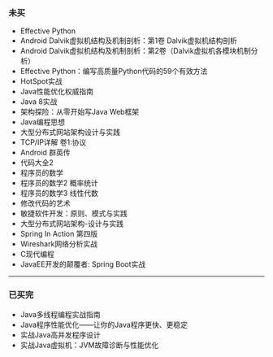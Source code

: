 ### 未买

* Effective Python
* Android Dalvik虚拟机结构及机制剖析：第1卷 Dalvik虚拟机结构剖析
* Android Dalvik虚拟机结构及机制剖析：第2卷（Dalvik虚拟机各模块机制分析）
* Effective Python：编写高质量Python代码的59个有效方法
* HotSpot实战
* Java性能优化权威指南
* Java 8实战
* 架构探险：从零开始写Java Web框架
* Java编程思想
* 大型分布式网站架构设计与实践
* TCP/IP详解 卷1:协议
* Android 群英传
* 代码大全2
* 程序员的数学
* 程序员的数学2 概率统计
* 程序员的数学3 线性代数 
* 修改代码的艺术
* 敏捷软件开发：原则、模式与实践
* 大型分布式网站架构-设计与实践
* Spring In Action 第四版
* Wireshark网络分析实战
* C现代编程
* JavaEE开发的颠覆者: Spring Boot实战

-----------------------------------------------------

### 已买完

* Java多线程编程实战指南
* Java程序性能优化——让你的Java程序更快、更稳定
* 实战Java高并发程序设计
* 实战Java虚拟机：JVM故障诊断与性能优化